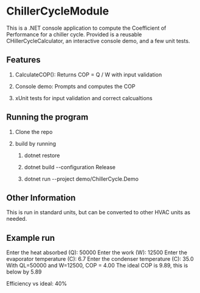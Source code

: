 # ChillerCycleModule

This is a .NET console application to compute the Coefficient of Performance for a chiller cycle. Provided is a reusable CHillerCycleCalculator, an interactive console demo, and a few unit tests.

## Features 

1. CalculateCOP(): Returns COP = Q / W with input validation

2. Console demo: Prompts and computes the COP

3. xUnit tests for input validation and correct calcualtions 

## Running the program

1. Clone the repo

2. build by running

	1. dotnet restore

	2. dotnet build --configuration Release

	3. dotnet run --project demo/ChillerCycle.Demo

## Other Information

This is run in standard units, but can be converted to other HVAC units as needed. 

## Example run

Enter the heat absorbed (Q): 50000
Enter the work (W): 12500
Enter the evaporator temperature (C): 6.7
Enter the condenser temperature (C): 35.0
With QL=50000 and W=12500, COP = 4.00
The ideal COP is 9.89, this is below by 5.89

Efficiency vs ideal: 40%

